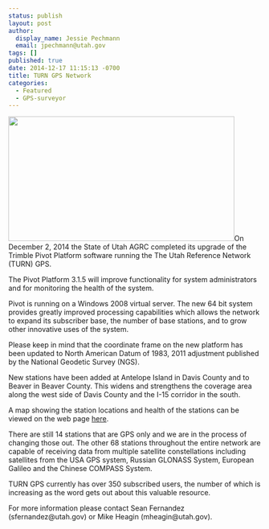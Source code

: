 ```yaml
---
status: publish
layout: post
author:
  display_name: Jessie Pechmann
  email: jpechmann@utah.gov
tags: []
published: true
date: 2014-12-17 11:15:13 -0700
title: TURN GPS Network
categories:
  - Featured
  - GPS-surveyor
---
```

<p><a href="{{ "/downloads/UpgradedNetwork_Dec2014.jpg" | prepend: site.baseurl }}"><img src="{{ "/images/UpgradedNetwork_Dec2014.jpg" | prepend: site.baseurl }}" alt="" title="UpgradedNetwork_Dec2014" width="450" height="248" class="inline-text-left" /></a>On December 2, 2014 the State of Utah AGRC completed its upgrade of the Trimble Pivot Platform software running the The Utah Reference Network (TURN) GPS. </p>
<p>The Pivot Platform 3.1.5 will improve functionality for system administrators and for monitoring the health of the system. </p>
<p>Pivot is running on a Windows 2008 virtual server. The new 64 bit system provides greatly improved processing capabilities which allows the network to expand its subscriber base, the number of base stations, and to grow other innovative uses of the system.</p>
<p>Please keep in mind that the coordinate frame on the new platform has been updated to North American Datum of 1983, 2011 adjustment published by the National Geodetic Survey (NGS). </p>
<p>New stations have been added at Antelope Island in Davis County and to Beaver in Beaver County. This widens and strengthens the coverage area along the west side of Davis County and the I-15 corridor in the south. </p>
<p>A map showing the station locations and health of the stations can be viewed on the web page <a href="http://www.turngps.utah.gov/Map/SensorMap.aspx">here</a>. </p>
<p>There are still 14 stations that are GPS only and we are in the process of changing those out. The other 68 stations throughout the entire network are capable of receiving data from multiple satellite constellations including satellites from the USA GPS system, Russian GLONASS System, European Galileo and the Chinese COMPASS System.  </p>
<p>TURN GPS currently has over 350 subscribed users, the number of which is increasing as the word gets out about this valuable resource.</p>
<p>For more information please contact Sean Fernandez (sfernandez@utah.gov) or Mike Heagin (mheagin@utah.gov).</p>
